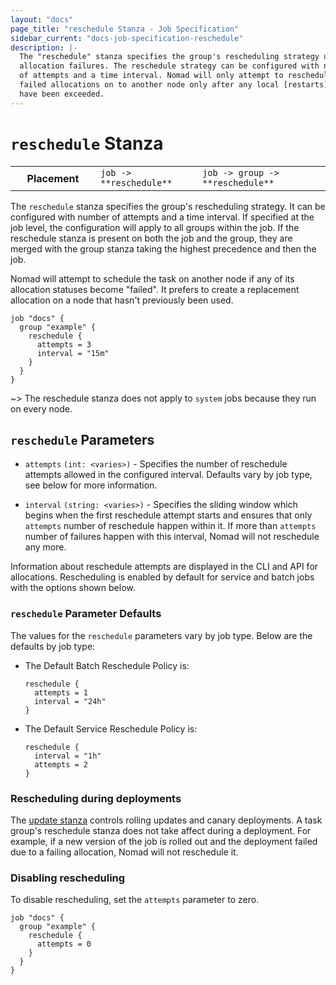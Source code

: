 ```yaml
---
layout: "docs"
page_title: "reschedule Stanza - Job Specification"
sidebar_current: "docs-job-specification-reschedule"
description: |-
  The "reschedule" stanza specifies the group's rescheduling strategy upon
  allocation failures. The reschedule strategy can be configured with number
  of attempts and a time interval. Nomad will only attempt to reschedule
  failed allocations on to another node only after any local [restarts](docs/job-specification/restart.html)
  have been exceeded.
---
```


# `reschedule` Stanza

<table class="table table-bordered table-striped">
  <tr>
    <th width="120">Placement</th>
    <td>
      <code>job -> **reschedule**</code>
    </td>
    <td>
      <code>job -> group -> **reschedule**</code>
    </td>
  </tr>
</table>

The `reschedule` stanza specifies the group's rescheduling strategy. It can be
configured with number of attempts and a time interval. If specified at the job
level, the configuration will apply to all groups within the job. If the
reschedule stanza is present on both the job and the group, they are merged with
the group stanza taking the highest precedence and then the job.

Nomad will attempt to schedule the task on another node if any of its allocation
statuses become "failed". It prefers to create a replacement allocation on a node
that hasn't previously been used.

```hcl
job "docs" {
  group "example" {
    reschedule {
      attempts = 3
      interval = "15m"
    }
  }
}
```

~> The reschedule stanza does not apply to `system` jobs because they run on
   every node.

## `reschedule` Parameters

- `attempts` `(int: <varies>)` - Specifies the number of reschedule attempts
   allowed in the configured interval. Defaults vary by job type, see below
   for more information.

- `interval` `(string: <varies>)` - Specifies the sliding window which begins
   when the first reschedule attempt starts and ensures that only `attempts`
   number of reschedule happen within it. If more than `attempts` number of
   failures happen with this interval, Nomad will not reschedule any more.

Information about reschedule attempts are displayed in the CLI and API for
allocations. Rescheduling is enabled by default for service and batch jobs
with the options shown below.

### `reschedule` Parameter Defaults

The values for the `reschedule` parameters vary by job type. Below are the
defaults by job type:

- The Default Batch Reschedule Policy is:

    ```hcl
    reschedule {
      attempts = 1
      interval = "24h"
    }
    ```

- The Default Service Reschedule Policy is:

    ```hcl
    reschedule {
      interval = "1h"
      attempts = 2
    }
    ```

### Rescheduling during deployments

The [update stanza](docs/job-specification/update.html) controls rolling updates and canary deployments. A task
group's reschedule stanza does not take affect during a deployment. For example, if a new version of the job
is rolled out and the deployment failed due to a failing allocation, Nomad will not reschedule it.

### Disabling rescheduling ###

To disable rescheduling, set the `attempts` parameter to zero.

```hcl
job "docs" {
  group "example" {
    reschedule {
      attempts = 0
    }
  }
}
```
